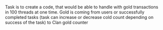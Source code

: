 Task is to create a code, that would be able to handle with gold transactions in 100 threads at one time. 
Gold is coming from users or successfully completed tasks (task can increase or decrease cold count depending on success of the task) to Clan gold counter
